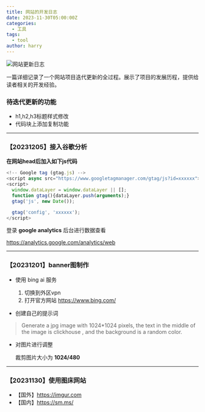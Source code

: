 ```yaml
---
title: 网站的开发日志
date: 2023-11-30T05:00:00Z
categories:
  - 工具
tags:
  - tool
author: harry
---
```


<img src="https://pic.imgdb.cn/item/656f2c13c458853aef774f50.jpg" alt="网站更新日志">

一篇详细记录了一个网站项目迭代更新的全过程。展示了项目的发展历程，提供给读者相关的开发经验。

<!--more-->


### 待迭代更新的功能
- h1,h2,h3标题样式修改
- 代码块上添加复制功能


---

### 【20231205】接入谷歌分析

**在网站head后加入如下js代码**

```js
<!-- Google tag (gtag.js) -->
<script async src="https://www.googletagmanager.com/gtag/js?id=xxxxxx"></script>
<script>
  window.dataLayer = window.dataLayer || [];
  function gtag(){dataLayer.push(arguments);}
  gtag('js', new Date());

  gtag('config', 'xxxxxx');
</script>
```

登录 **google analytics** 后台进行数据查看

https://analytics.google.com/analytics/web

---

### 【20231201】banner图制作 

- 使用 bing ai 服务

  1. 切换到外区vpn
  2. 打开官方网站 https://www.bing.com/


- 创建自己的提示词

> Generate a jpg image with 1024*1024 pixels, the text in the middle of the image is clickhouse , and the background is a random color.


- 对图片进行调整
  
  裁剪图片大小为 **1024/480**

---


### 【20231130】使用图床网站

- 【国外】https://imgur.com
- 【国内】https://sm.ms/
